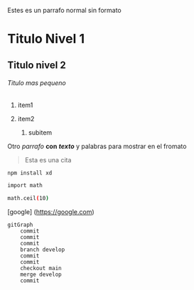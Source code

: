Estes es un parrafo normal sin formato

# Titulo Nivel 1
## Titulo nivel 2

###### Titulo mas pequeno

1. item1
2. item2

    1. subitem

Otro *parrafo* **con** ***texto*** y palabras para mostrar en el fromato

> Esta es una cita

`npm install xd`

```bash
import math

math.ceil(10)
```
[google] (https://google.com)

``` mermaid 
gitGraph
    commit
    commit
    commit
    branch develop
    commit
    commit
    checkout main
    merge develop
    commit
```

